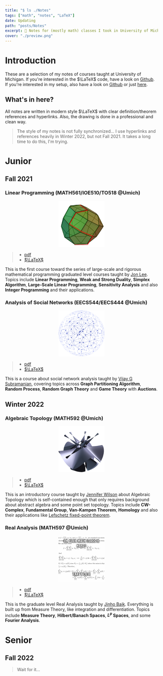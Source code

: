 ```yaml
---
title: "$ ls ./Notes"
tags: ["math", "notes", "LaTeX"]
date: Updating
path: "posts/Notes"
excerpt: 📝 Notes for (mostly math) classes I took in University of Michigan.
cover: "./preview.png"
---
```


# Introduction
These are a selection of my notes of courses taught at University of Michigan. If you're interested in the $\LaTeX$ code, have a look on [Github](https://github.com/sleepymalc/Notes). 
If you're interested in my setup, also have a look on [Github](https://github.com/sleepymalc/VSCode-LaTeX-Inkscape) or just [here](./VSCode-LaTeX-Inkscape).

## What's in here?
All notes are written in modern style $\LaTeX$ with clear definition/theorem references and hyperlinks. Also, the drawing is done in a professional and clean way.
> The style of my notes is not fully synchronized... I use hyperlinks and references heavily in Winter 2022, but not Fall 2021. It takes a long time to do this, 
I'm trying.

# Junior

## Fall 2021
### Linear Programming (MATH561/IOE510/TO518 @Umich) 
<p align="center">
	<img src="./figures/MATH561.png" width="30%"/>
</p>

> * [pdf](./LinProg.pdf)
> * [$\LaTeX$](https://github.com/sleepymalc/Notes/tree/main/MATH561-Linear_Programming)

This is the first course toward the series of large-scale and rigorous mathematical programming graduated level courses taught by [Jon Lee](https://sites.google.com/site/jonleewebpage/). 
Topics include **Linear Programming**, **Weak and Strong Duality**, **Simplex Algorithm**, **Large-Scale Linear Programming**, **Sensitivity Analysis** and also **Integer Programming** and their applications.


### Analysis of Social Networks (EECS544/EECS444 @Umich)
<p align="center">
	<img src="./figures/EECS544.png" width="30%"/>
</p>

> * [pdf](./SocNetAnalysis.pdf)
> * [$\LaTeX$](https://github.com/sleepymalc/Notes/tree/main/EECS544-Analysis_of_Social_Networks)

This is a course about social network analysis taught by [Vijay G Subramanian](https://subramanian.engin.umich.edu/), covering topics across **Graph Partitioning Algorithm**,
**Random Process**, **Random Graph Theory** and **Game Theory** with **Auctions**.

## Winter 2022
### Algebraic Topology (MATH592 @Umich)
<p align="center">
	<img src="./figures/MATH592.png" width="30%"/>
</p>

> * [pdf](./AlgTop.pdf)
> * [$\LaTeX$](https://github.com/sleepymalc/Notes/tree/main/MATH592-Introduction_to_Algebraic_Topology)

This is an introductory course taught by [Jennifer Wilson](http://www.math.lsa.umich.edu/~jchw/) about Algebraic Topology which is self-contained enough that only 
requires background about abstract algebra and some point set topology. Topics include **CW-Complex**, **Fundamental Group**, **Van-Kampen Theorem**, **Homology** and also their applications 
like [Lefschetz fixed-point theorem](https://en.wikipedia.org/wiki/Lefschetz_fixed-point_theorem).

### Real Analysis (MATH597 @Umich)
<p align="center">
	<img src="./figures/MATH597.png" width="30%"/>
</p>

> * [pdf](./ReAnalysis.pdf)
> * [$\LaTeX$](https://github.com/sleepymalc/Notes/tree/main/MATH597-AnalysisII)

This is the graduate level Real Analysis taught by [Jinho Baik](http://www.math.lsa.umich.edu/~baik/Welcome.html). Everything is built up from Measure Theory,
like integration and differentiation. Topics include **Measure Theory**, **Hilbert/Banach Spaces**, **$L^p$ Spaces**, and some **Fourier Analysis**.

# Senior

## Fall 2022
> Wait for it... 

